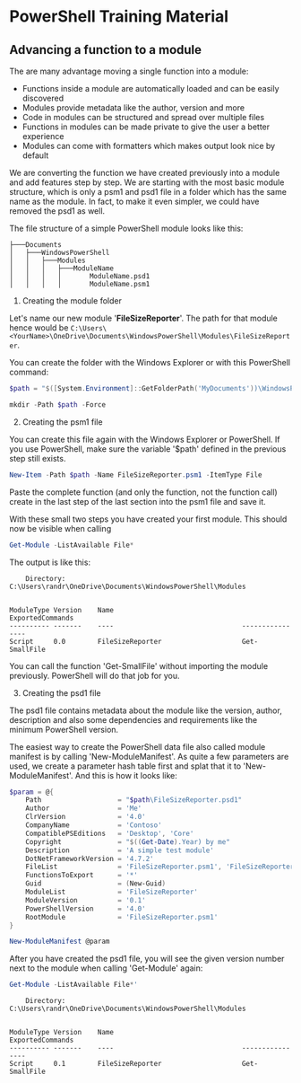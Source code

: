 # PowerShell Training Material

## Advancing a function to a module

The are many advantage moving a single function into a module:

- Functions inside a module are automatically loaded and can be easily discovered
- Modules provide metadata like the author, version and more
- Code in modules can be structured and spread over multiple files
- Functions in modules can be made private to give the user a better experience
- Modules can come with formatters which makes output look nice by default

We are converting the function we have created previously into a module and add features step by step. We are starting with the most basic module structure, which is only a psm1 and psd1 file in a folder which has the same name as the module. In fact, to make it even simpler, we could have removed the psd1 as well.

The file structure of a simple PowerShell module looks like this:

```
├───Documents
│   ├───WindowsPowerShell
│   │   ├───Modules   
│   │   │   ├───ModuleName
│   │   │   │       ModuleName.psd1
│   │   │   │       ModuleName.psm1
```

1. Creating the module folder

Let's name our new module '**FileSizeReporter**'. The path for that module hence would be ```C:\Users\<YourName>\OneDrive\Documents\WindowsPowerShell\Modules\FileSizeReporter```.

You can create the folder with the Windows Explorer or with this PowerShell command:

```powershell
$path = "$([System.Environment]::GetFolderPath('MyDocuments'))\WindowsPowerShell\Modules\FileSizeReporter"

mkdir -Path $path -Force
```

2. Creating the psm1 file

You can create this file again with the Windows Explorer or PowerShell. If you use PowerShell, make sure the variable '$path' defined in the previous step still exists.

```powershell
New-Item -Path $path -Name FileSizeReporter.psm1 -ItemType File
```

Paste the complete function (and only the function, not the function call) create in the last step of the last section into the psm1 file and save it.

With these small two steps you have created your first module. This should now be visible when calling 

```powershell
Get-Module -ListAvailable File*
```

The output is like this:

```
    Directory: C:\Users\randr\OneDrive\Documents\WindowsPowerShell\Modules


ModuleType Version    Name                                ExportedCommands
---------- -------    ----                                ----------------
Script     0.0        FileSizeReporter                    Get-SmallFile
```

You can call the function 'Get-SmallFile' without importing the module previously. PowerShell will do that job for you.

3. Creating the psd1 file

The psd1 file contains metadata about the module like the version, author, description and also some dependencies and requirements like the minimum PowerShell version.

The easiest way to create the PowerShell data file also called module manifest is by calling 'New-ModuleManifest'. As quite a few parameters are used, we create a parameter hash table first and splat that it to 'New-ModuleManifest'. And this is how it looks like:

```powershell
$param = @{
    Path                   = "$path\FileSizeReporter.psd1"
    Author                 = 'Me'
    ClrVersion             = '4.0'
    CompanyName            = 'Contoso'
    CompatiblePSEditions   = 'Desktop', 'Core'
    Copyright              = "$((Get-Date).Year) by me"
    Description            = 'A simple test module'
    DotNetFrameworkVersion = '4.7.2'
    FileList               = 'FileSizeReporter.psm1', 'FileSizeReporter.psd1'
    FunctionsToExport      = '*'
    Guid                   = (New-Guid)
    ModuleList             = 'FileSizeReporter'
    ModuleVersion          = '0.1'
    PowerShellVersion      = '4.0'
    RootModule             = 'FileSizeReporter.psm1'
}

New-ModuleManifest @param
```

After you have created the psd1 file, you will see the given version number next to the module when calling 'Get-Module' again:

```powershell
Get-Module -ListAvailable File*'
```

```
    Directory: C:\Users\randr\OneDrive\Documents\WindowsPowerShell\Modules


ModuleType Version    Name                                ExportedCommands
---------- -------    ----                                ----------------
Script     0.1        FileSizeReporter                    Get-SmallFile
```

